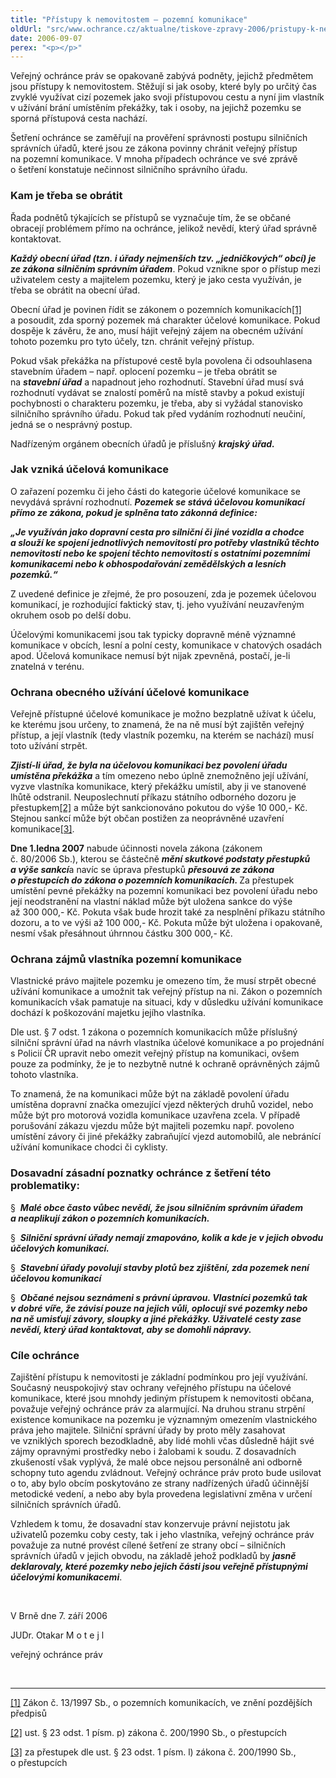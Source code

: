 ```yaml
---
title: "Přístupy k nemovitostem – pozemní komunikace"
oldUrl: "src/www.ochrance.cz/aktualne/tiskove-zpravy-2006/pristupy-k-nemovitostem-pozemni-komunikace"
date: 2006-09-07
perex: "<p></p>"
---
```


<!-- imported from the old website -->

<p>Veřejný ochránce práv se opakovaně zabývá podněty, jejichž předmětem jsou přístupy k nemovitostem. Stěžují si jak osoby, které byly po určitý čas zvyklé využívat cizí pozemek jako svoji přístupovou cestu a nyní jim vlastník v užívání brání umístěním překážky, tak i osoby, na jejichž pozemku se sporná přístupová cesta nachází.</p><p>Šetření ochránce se zaměřují na prověření správnosti postupu silničních správních úřadů, které jsou ze zákona povinny chránit veřejný přístup na pozemní komunikace. V mnoha případech ochránce ve své zprávě o šetření konstatuje nečinnost silničního správního úřadu.</p><h3><strong>Kam je třeba se obrátit</strong></h3><p>Řada podnětů týkajících se přístupů se vyznačuje tím, že se občané obracejí problémem přímo na ochránce, jelikož nevědí, který úřad správně kontaktovat.</p><p><b><i>Každý obecní úřad (tzn. i úřady nejmenších tzv. „jedničkových“ obcí) je ze zákona</i></b> <b><i>silničním správním úřadem</i></b>. Pokud vznikne spor o přístup mezi uživatelem cesty a majitelem pozemku, který je jako cesta využíván, je třeba se obrátit na obecní úřad.</p><p>Obecní úřad je povinen řídit se zákonem o pozemních komunikacích<a href="typo3/#_ftn1" style="mso-footnote-id: ftn1" name="_ftnref1">[1]</a> a posoudit, zda sporný pozemek má charakter účelové komunikace. Pokud dospěje k závěru, že ano, musí hájit veřejný zájem na obecném užívání tohoto pozemku pro tyto účely, tzn. chránit veřejný přístup.</p><p>Pokud však překážka na přístupové cestě byla povolena či odsouhlasena stavebním úřadem – např. oplocení pozemku – je třeba obrátit se na <b><i>stavební úřad</i></b> a napadnout jeho rozhodnutí. Stavební úřad musí svá rozhodnutí vydávat se znalostí poměrů na místě stavby a pokud existují pochybnosti o charakteru pozemku, je třeba, aby si vyžádal stanovisko silničního správního úřadu. Pokud tak před vydáním rozhodnutí neučiní, jedná se o nesprávný postup.</p><p>Nadřízeným orgánem obecních úřadů je příslušný <b><i>krajský úřad.</i></b></p><h3><strong>Jak vzniká účelová komunikace</strong></h3><p>O zařazení pozemku či jeho části do kategorie účelové komunikace se nevydává správní rozhodnutí. <b><i>Pozemek se stává účelovou komunikací přímo ze zákona, pokud je splněna tato zákonná definice:<p></p></i></b></p><p><b><i>„Je využíván jako dopravní cesta pro silniční či jiné vozidla a chodce a slouží ke spojení jednotlivých nemovitostí pro potřeby vlastníků těchto nemovitostí nebo ke spojení těchto nemovitostí s ostatními pozemními komunikacemi nebo k obhospodařování zemědělských a lesních pozemků.“<p></p></i></b></p><p>Z uvedené definice je zřejmé, že pro posouzení, zda je pozemek účelovou komunikací, je rozhodující faktický stav, tj. jeho využívání neuzavřeným okruhem osob po delší dobu.</p><p>Účelovými komunikacemi jsou tak typicky dopravně méně významné komunikace v obcích, lesní a polní cesty, komunikace v chatových osadách apod. Účelová komunikace nemusí být nijak zpevněná, postačí, je-li znatelná v terénu.</p><h3><strong>Ochrana obecného užívání účelové komunikace</strong></h3><p>Veřejně přístupné účelové komunikace je možno bezplatně užívat k účelu, ke kterému jsou určeny, to znamená, že na ně musí být zajištěn veřejný přístup, a její vlastník (tedy vlastník pozemku, na kterém se nachází) musí toto užívání strpět.</p><p><b><i>Zjistí-li úřad, že byla na účelovou komunikaci bez povolení úřadu umístěna překážka</i></b> a tím omezeno nebo úplně znemožněno její užívání, vyzve vlastníka komunikace, který překážku umístil, aby ji ve stanovené lhůtě odstranil. Neuposlechnutí příkazu státního odborného dozoru je přestupkem<a href="typo3/#_ftn2" style="mso-footnote-id: ftn2" name="_ftnref2">[2]</a> a může být sankcionováno pokutou do výše 10 000,- Kč. Stejnou sankcí může být občan postižen za neoprávněné uzavření komunikace<a href="typo3/#_ftn3" style="mso-footnote-id: ftn3" name="_ftnref3">[3]</a>. </p><p><b>Dne 1.ledna 2007</b> nabude účinnosti novela zákona (zákonem č. 80/2006 Sb.), kterou se částečně <b><i>mění skutkové podstaty přestupků a výše sankcí</i></b>a navíc se úprava přestupků <b><i>přesouvá ze zákona o přestupcích do zákona o pozemních komunikacích. </i></b>Za přestupek umístění pevné překážky na pozemní komunikaci bez povolení úřadu nebo její neodstranění na vlastní náklad může být uložena sankce do výše až 300 000,- Kč. Pokuta však bude hrozit také za nesplnění příkazu státního dozoru, a to ve výši až 100 000,- Kč. Pokuta může být uložena i opakovaně, nesmí však přesáhnout úhrnnou částku 300 000,- Kč.<b><i><p></p></i></b></p><h3><strong>Ochrana zájmů vlastníka pozemní komunikace</strong></h3><p>Vlastnické právo majitele pozemku je omezeno tím, že musí strpět obecné užívání komunikace a umožnit tak veřejný přístup na ni. Zákon o pozemních komunikacích však pamatuje na situaci, kdy v důsledku užívání komunikace dochází k poškozování majetku jejího vlastníka.</p><p>Dle ust. § 7 odst. 1 zákona o pozemních komunikacích může příslušný silniční správní úřad na návrh vlastníka účelové komunikace a po projednání s Policií ČR upravit nebo omezit veřejný přístup na komunikaci, ovšem pouze za podmínky, že je to nezbytně nutné k ochraně oprávněných zájmů tohoto vlastníka.</p><p>To znamená, že na komunikaci může být na základě povolení úřadu umístěna dopravní značka omezující vjezd některých druhů vozidel, nebo může být pro motorová vozidla komunikace uzavřena zcela. V případě porušování zákazu vjezdu může být majiteli pozemku např. povoleno umístění závory či jiné překážky zabraňující vjezd automobilů, ale nebránící užívání komunikace chodci či cyklisty.</p><h3><strong>Dosavadní zásadní poznatky ochránce z šetření této problematiky:</strong></h3><p>§  <b><i>Malé obce často vůbec nevědí, že jsou silničním správním úřadem a neaplikují zákon o pozemních komunikacích.<p></p></i></b></p><p>§  <b><i>Silniční správní úřady nemají zmapováno, kolik a kde je v jejich obvodu účelových komunikací.<p></p></i></b></p><p>§  <b><i>Stavební úřady povolují stavby plotů bez zjištění, zda pozemek není účelovou komunikací<p></p></i></b></p><p>§  <b><i>Občané nejsou seznámeni s právní úpravou. Vlastníci pozemků tak v dobré víře, že závisí pouze na jejich vůli, oplocují své pozemky nebo na ně umisťují závory, sloupky a jiné překážky. Uživatelé cesty zase nevědí, který úřad kontaktovat, aby se domohli nápravy.<p></p></i></b></p><h3><strong>Cíle ochránce</strong></h3><p>Zajištění přístupu k nemovitosti je základní podmínkou pro její využívání. Současný neuspokojivý stav ochrany veřejného přístupu na účelové komunikace, které jsou mnohdy jediným přístupem k nemovitosti občana, považuje veřejný ochránce práv za alarmující. Na druhou stranu strpění existence komunikace na pozemku je významným omezením vlastnického práva jeho majitele. Silniční správní úřady by proto měly zasahovat ve vzniklých sporech bezodkladně, aby lidé mohli včas důsledně hájit své zájmy opravnými prostředky nebo i žalobami k soudu. Z dosavadních zkušeností však vyplývá, že malé obce nejsou personálně ani odborně schopny tuto agendu zvládnout. Veřejný ochránce práv proto bude usilovat o to, aby bylo obcím poskytováno ze strany nadřízených úřadů účinnější metodické vedení, a nebo aby byla provedena legislativní změna v určení silničních správních úřadů.</p><p>Vzhledem k tomu, že dosavadní stav konzervuje právní nejistotu jak uživatelů pozemku coby cesty, tak i jeho vlastníka, veřejný ochránce práv považuje za nutné provést cílené šetření ze strany obcí – silničních správních úřadů v jejich obvodu, na základě jehož podkladů by <b><i>jasně deklarovaly, které pozemky nebo jejich části jsou veřejně přístupnými účelovými komunikacemi</i></b>. </p><p><p> </p></p><p>V Brně dne 7. září 2006</p><p>JUDr. Otakar M o t e j l</p><p>veřejný ochránce práv</p><br /><hr /><p><a href="typo3/#_ftnref1" style="mso-footnote-id: ftn1" name="_ftn1">[1]</a> Zákon č. 13/1997 Sb., o pozemních komunikacích, ve znění pozdějších předpisů</p><p><a href="typo3/#_ftnref2" style="mso-footnote-id: ftn2" name="_ftn2">[2]</a> ust. § 23 odst. 1 písm. p) zákona č. 200/1990 Sb., o přestupcích</p><p><a href="typo3/#_ftnref3" style="mso-footnote-id: ftn3" name="_ftn3">[3]</a> za přestupek dle ust. § 23 odst. 1 písm. l) zákona č. 200/1990 Sb., o přestupcích</p>
